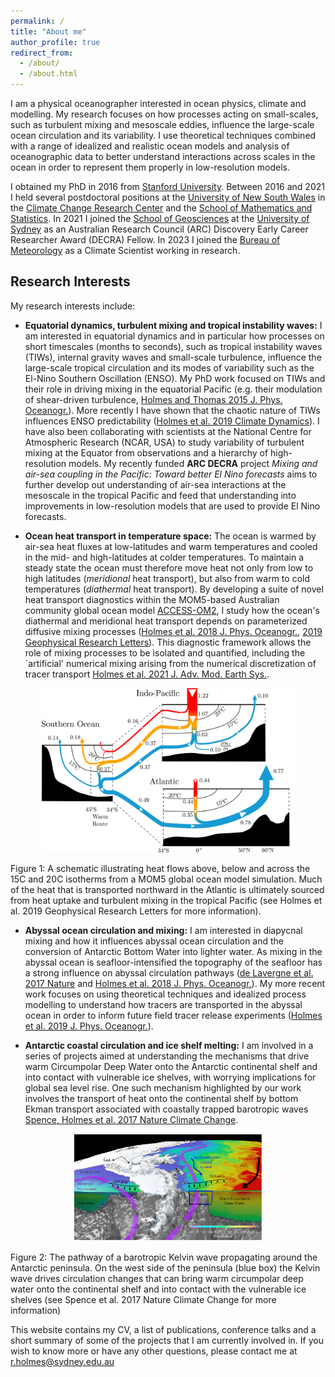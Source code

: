 ```yaml
---
permalink: /
title: "About me"
author_profile: true
redirect_from: 
  - /about/
  - /about.html
---
```


I am a physical oceanographer interested in ocean physics, climate and
modelling. My research focuses on how processes acting on
small-scales, such as turbulent mixing and mesoscale eddies, influence
the large-scale ocean circulation and its variability. I use
theoretical techniques combined with a range of idealized and
realistic ocean models and analysis of oceanographic data to better
understand interactions across scales in the ocean in order to
represent them properly in low-resolution models. 

I obtained my PhD in 2016 from [Stanford
University](https://www.stanford.edu/). Between 2016 and 2021 I held
several postdoctoral positions at the [University of New South
Wales](http://www.unsw.edu.au) in the [Climate Change Research
Center](https://www.unsw.edu.au/research/ccrc) and the [School of
Mathematics and
Statistics](https://www.unsw.edu.au/science/our-schools/maths). In
2021 I joined the [School of
Geosciences](https://www.sydney.edu.au/science/schools/school-of-geosciences.html)
at the [University of Sydney](http://www.sydney.edu.au/) as an
Australian Research Council (ARC) Discovery Early Career Researcher
Award (DECRA) Fellow. In 2023 I joined the [Bureau of
Meteorology](http://www.bom.gov.au/) as a Climate Scientist working in research.

## Research Interests

My research interests include:

* **Equatorial dynamics, turbulent mixing and tropical instability
waves:** I am interested in equatorial dynamics and in particular how
processes on short timescales (months to seconds), such as tropical
instability waves (TIWs), internal gravity waves and small-scale
turbulence, influence the large-scale tropical circulation and its
modes of variability such as the El-Nino Southern Oscillation
(ENSO). My PhD work focused on TIWs and their role in driving mixing
in the equatorial Pacific (e.g. their modulation of shear-driven
turbulence, [Holmes and Thomas 2015
J. Phys. Oceanogr.](http://dx.doi.org/10.1175/JPO-D-14-0209.1)). More
recently I have shown that the chaotic nature of TIWs influences ENSO
predictability ([Holmes et al. 2019 Climate
Dynamics](https://doi.org/10.1007/s00382-018-4217-0)). I have also
been collaborating with scientists at the National Centre for
Atmospheric Research (NCAR, USA) to study variability of turbulent
mixing at the Equator from observations and a hierarchy of
high-resolution models. My recently funded **ARC DECRA** project
*Mixing and air-sea coupling in the Pacific: Toward better El Nino
forecasts* aims to further develop out understanding of air-sea
interactions at the mesoscale in the tropical Pacific and feed that
understanding into improvements in low-resolution models that are used
to provide El Nino forecasts.

* **Ocean heat transport in temperature space:** The ocean is warmed
by air-sea heat fluxes at low-latitudes and warm temperatures and
cooled in the mid- and high-latitudes at colder temperatures. To
maintain a steady state the ocean must therefore move heat not only
from low to high latitudes (*meridional* heat transport), but also
from warm to cold temperatures (*diathermal* heat transport). By
developing a suite of novel heat transport diagnostics within the
MOM5-based Australian community global ocean model
[ACCESS-OM2](http://cosima.org.au/index.php/models/access-om2/), I
study how the ocean's diathermal and meridional heat transport depends
on parameterized diffusive mixing processes ([Holmes et al. 2018
J. Phys. Oceanogr.](https://doi.org/10.1175/JPO-D-18-0098.1), [2019
Geophysical Research
Letters](https://dx.doi.org/10.1029/2019GL085160)). This diagnostic
framework allows the role of mixing processes to be isolated and
quantified, including the `artificial' numerical mixing arising from
the numerical discretization of tracer transport [Holmes et al. 2021
J. Adv. Mod. Earth Sys.](https://doi.org/10.1029/2020MS002333).

<p align="center"> <img src="/files/SectionSchematic_v14.png"
  alt="Heat Transport Schematic" style="width:80%;
  text-align:center"/> <figcaption> Figure 1: A schematic illustrating
  heat flows above, below and across the 15C and 20C isotherms from a
  MOM5 global ocean model simulation. Much of the heat that is
  transported northward in the Atlantic is ultimately sourced from
  heat uptake and turbulent mixing in the tropical Pacific (see
  Holmes et al. 2019 Geophysical Research
  Letters for more information).
  </figcaption> </p>

* **Abyssal ocean circulation and mixing:** I am interested in
diapycnal mixing and how it influences abyssal ocean circulation and
the conversion of Antarctic Bottom Water into lighter water. As mixing
in the abyssal ocean is seafloor-intensified the topography of the
seafloor has a strong influence on abyssal circulation pathways ([de
Lavergne et al. 2017 Nature](http://dx.doi.org/10.1038/nature24472)
and [Holmes et al. 2018
J. Phys. Oceanogr.](https://doi.org/10.1175/JPO-D-17-0141.1)). My more
recent work focuses on using theoretical techniques and idealized
process modelling to understand how tracers are transported in the
abyssal ocean in order to inform future field tracer release
experiments ([Holmes et al. 2019
J. Phys. Oceanogr.](https://doi.org/10.1175/JPO-D-19-0006.1)).

* **Antarctic coastal circulation and ice shelf melting:** I am
involved in a series of projects aimed at understanding the mechanisms
that drive warm Circumpolar Deep Water onto the Antarctic continental
shelf and into contact with vulnerable ice shelves, with worrying
implications for global sea level rise. One such mechanism highlighted
by our work involves the transport of heat onto the continental shelf
by bottom Ekman transport associated with coastally trapped barotropic
waves [Spence, Holmes et al. 2017 Nature Climate
Change](http://dx.doi.org/10.1038/nclimate3335).

<p align="center">
  <img src="/files/NATCCsch.png" alt="Antarctic Kelvin Wave" style="width:60%;
  text-align:center"/>
<figcaption> Figure 2: The pathway of a barotropic Kelvin wave
  propagating around the Antarctic peninsula. On the west side of the
  peninsula (blue box) the Kelvin wave drives circulation changes that
  can bring warm circumpolar deep water onto the continental shelf and
  into contact with the vulnerable ice shelves (see Spence et
  al. 2017 Nature Climate Change for more
  information) </figcaption>
</p>

This website contains my CV, a list of publications, conference talks
and a short summary of some of the projects that I am currently
involved in.  If you wish to know more or have any other questions,
please contact me at
[r.holmes@sydney.edu.au](mailto:r.holmes@sydney.edu.au)

